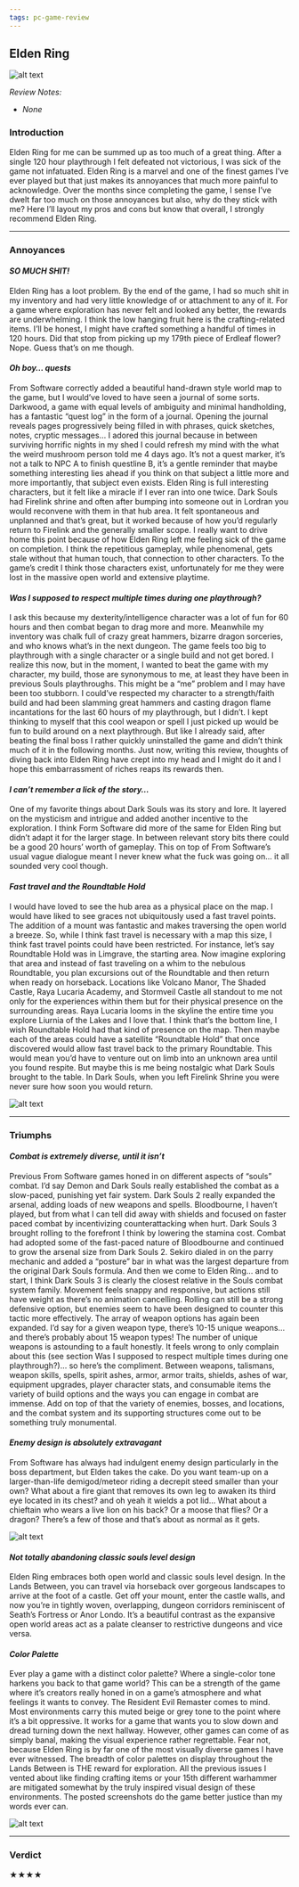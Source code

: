 ```yaml
---
tags: pc-game-review
---
```


## Elden Ring

![alt text](/images/Elden-Ring/ER_titlecard.jpg)

_Review Notes:_
* _None_

### Introduction

Elden Ring for me can be summed up as too much of a great thing. After a single 120 hour playthrough I felt defeated not victorious, I was sick of the game not infatuated. Elden Ring is a marvel and one of the finest games I’ve ever played but that just makes its annoyances that much more painful to acknowledge. Over the months since completing the game, I sense I’ve dwelt far too much on those annoyances but also, why do they stick with me? Here I’ll layout my pros and cons but know that overall, I strongly recommend Elden Ring.

---

### Annoyances

#### _SO MUCH SHIT!_

Elden Ring has a loot problem. By the end of the game, I had so much shit in my inventory and had very little knowledge of or attachment to any of it. For a game where exploration has never felt and looked any better, the rewards are underwhelming. I think the low hanging fruit here is the crafting-related items. I’ll be honest, I might have crafted something a handful of times in 120 hours. Did that stop from picking up my 179th piece of Erdleaf flower? Nope. Guess that’s on me though.

#### _Oh boy… quests_

From Software correctly added a beautiful hand-drawn style world map to the game, but I would’ve loved to have seen a journal of some sorts. Darkwood, a game with equal levels of ambiguity and minimal handholding, has a fantastic “quest log” in the form of a journal. Opening the journal reveals pages progressively being filled in with phrases, quick sketches, notes, cryptic messages… I adored this journal because in between surviving horrific nights in my shed I could refresh my mind with the what the weird mushroom person told me 4 days ago. It’s not a quest marker, it’s not a talk to NPC A to finish questline B, it’s a gentle reminder that maybe something interesting lies ahead if you think on that subject a little more and more importantly, that subject even exists. Elden Ring is full interesting characters, but it felt like a miracle if I ever ran into one twice. Dark Souls had Firelink shrine and often after bumping into someone out in Lordran you would reconvene with them in that hub area. It felt spontaneous and unplanned and that’s great, but it worked because of how you’d regularly return to Firelink and the generally smaller scope. I really want to drive home this point because of how Elden Ring left me feeling sick of the game on completion. I think the repetitious gameplay, while phenomenal, gets stale without that human touch, that connection to other characters. To the game’s credit I think those characters exist, unfortunately for me they were lost in the massive open world and extensive playtime.

#### _Was I supposed to respect multiple times during one playthrough?_

I ask this because my dexterity/intelligence character was a lot of fun for 60 hours and then combat began to drag more and more. Meanwhile my inventory was chalk full of crazy great hammers, bizarre dragon sorceries, and who knows what’s in the next dungeon. The game feels too big to playthrough with a single character or a single build and not get bored. I realize this now, but in the moment, I wanted to beat the game with my character, my build, those are synonymous to me, at least they have been in previous Souls playthroughs. This might be a “me” problem and I may have been too stubborn. I could’ve respected my character to a strength/faith build and had been slamming great hammers and casting dragon flame incantations for the last 60 hours of my playthrough, but I didn’t. I kept thinking to myself that this cool weapon or spell I just picked up would be fun to build around on a next playthrough. But like I already said, after beating the final boss I rather quickly uninstalled the game and didn’t think much of it in the following months. Just now, writing this review, thoughts of diving back into Elden Ring have crept into my head and I might do it and I hope this embarrassment of riches reaps its rewards then.

#### _I can’t remember a lick of the story…_

One of my favorite things about Dark Souls was its story and lore. It layered on the mysticism and intrigue and added another incentive to the exploration. I think Form Software did more of the same for Elden Ring but didn’t adapt it for the larger stage. In between relevant story bits there could be a good 20 hours’ worth of gameplay. This on top of From Software’s usual vague dialogue meant I never knew what the fuck was going on… it all sounded very cool though.

#### _Fast travel and the Roundtable Hold_

I would have loved to see the hub area as a physical place on the map. I would have liked to see graces not ubiquitously used a fast travel points. The addition of a mount was fantastic and makes traversing the open world a breeze. So, while I think fast travel is necessary with a map this size, I think fast travel points could have been restricted. For instance, let’s say Roundtable Hold was in Limgrave, the starting area. Now imagine exploring that area and instead of fast traveling on a whim to the nebulous Roundtable, you plan excursions out of the Roundtable and then return when ready on horseback. Locations like Volcano Manor, The Shaded Castle, Raya Lucaria Academy, and Stormveil Castle all standout to me not only for the experiences within them but for their physical presence on the surrounding areas. Raya Lucaria looms in the skyline the entire time you explore Liurnia of the Lakes and I love that. I think that’s the bottom line, I wish Roundtable Hold had that kind of presence on the map. Then maybe each of the areas could have a satellite “Roundtable Hold” that once discovered would allow fast travel back to the primary Roundtable. This would mean you’d have to venture out on limb into an unknown area until you found respite. But maybe this is me being nostalgic what Dark Souls brought to the table. In Dark Souls, when you left Firelink Shrine you were never sure how soon you would return.

![alt text](/images/Elden-Ring/ER_Raya.jpg)

---

### Triumphs

#### _Combat is extremely diverse, until it isn’t_

Previous From Software games honed in on different aspects of “souls” combat. I’d say Demon and Dark Souls really established the combat as a slow-paced, punishing yet fair system. Dark Souls 2 really expanded the arsenal, adding loads of new weapons and spells. Bloodbourne, I haven’t played, but from what I can tell did away with shields and focused on faster paced combat by incentivizing counterattacking when hurt. Dark Souls 3 brought rolling to the forefront I think by lowering the stamina cost. Combat had adopted some of the fast-paced nature of Bloodbourne and continued to grow the arsenal size from Dark Souls 2. Sekiro dialed in on the parry mechanic and added a “posture” bar in what was the largest departure from the original Dark Souls formula. And then we come to Elden Ring… and to start, I think Dark Souls 3 is clearly the closest relative in the Souls combat system family. Movement feels snappy and responsive, but actions still have weight as there’s no animation cancelling. Rolling can still be a strong defensive option, but enemies seem to have been designed to counter this tactic more effectively. The array of weapon options has again been expanded. I’d say for a given weapon type, there’s 10-15 unique weapons… and there’s probably about 15 weapon types! The number of unique weapons is astounding to a fault honestly. It feels wrong to only complain about this (see section Was I supposed to respect multiple times during one playthrough?)… so here’s the compliment.  Between weapons, talismans, weapon skills, spells, spirit ashes, armor, armor traits, shields, ashes of war, equipment upgrades, player character stats, and consumable items the variety of build options and the ways you can engage in combat are immense. Add on top of that the variety of enemies, bosses, and locations, and the combat system and its supporting structures come out to be something truly monumental.

#### _Enemy design is absolutely extravagant_

From Software has always had indulgent enemy design particularly in the boss department, but Elden takes the cake. Do you want team-up on a larger-than-life demigod/meteor riding a decrepit steed smaller than your own? What about a fire giant that removes its own leg to awaken its third eye located in its chest? and oh yeah it wields a pot lid… What about a chieftain who wears a live lion on his back? Or a moose that flies? Or a dragon? There’s a few of those and that’s about as normal as it gets.

![alt text](/images/Elden-Ring/ER_giant.jpg)

#### _Not totally abandoning classic souls level design_

Elden Ring embraces both open world and classic souls level design. In the Lands Between, you can travel via horseback over gorgeous landscapes to arrive at the foot of a castle. Get off your mount, enter the castle walls, and now you’re in tightly woven, overlapping, dungeon corridors reminiscent of Seath’s Fortress or Anor Londo. It’s a beautiful contrast as the expansive open world areas act as a palate cleanser to restrictive dungeons and vice versa.

#### _Color Palette_

Ever play a game with a distinct color palette? Where a single-color tone harkens you back to that game world? This can be a strength of the game where it’s creators really honed in on a game’s atmosphere and what feelings it wants to convey. The Resident Evil Remaster comes to mind. Most environments carry this muted beige or grey tone to the point where it’s a bit oppressive. It works for a game that wants you to slow down and dread turning down the next hallway. However, other games can come of as simply banal, making the visual experience rather regrettable. Fear not, because Elden Ring is by far one of the most visually diverse games I have ever witnessed. The breadth of color palettes on display throughout the Lands Between is THE reward for exploration. All the previous issues I vented about like finding crafting items or your 15th different warhammer are mitigated somewhat by the truly inspired visual design of these environments. The posted screenshots do the game better justice than my words ever can.

![alt text](/images/Elden-Ring/ER_collage.jpg)

---

### Verdict

★★★★
